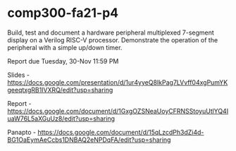 # comp300-fa21-p4

Build, test and document a hardware peripheral multiplexed 7-segment display on a Verilog RISC-V processor.  Demonstrate the operation of the peripheral with a simple up/down timer. 

Report due Tuesday, 30-Nov 11:59 PM  

Slides - https://docs.google.com/presentation/d/1ur4yyeQ8IkPag7LVvff04xgPumYKgeeqtxgRB1IVXRQ/edit?usp=sharing

Report - https://docs.google.com/document/d/1GxgOZSNeaUoyCFRNSStoyuUtlYQ4IuaW76L5aXGuUz8/edit?usp=sharing

Panapto - https://docs.google.com/document/d/15qLzcdPh3dZi4d-BG1OaEymAeCcbs1DNBAQ2eNPDqFA/edit?usp=sharing
